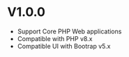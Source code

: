 # V1.0.0
- Support Core PHP Web applications
- Compatible with PHP v8.x
- Compatible UI with Bootrap v5.x
